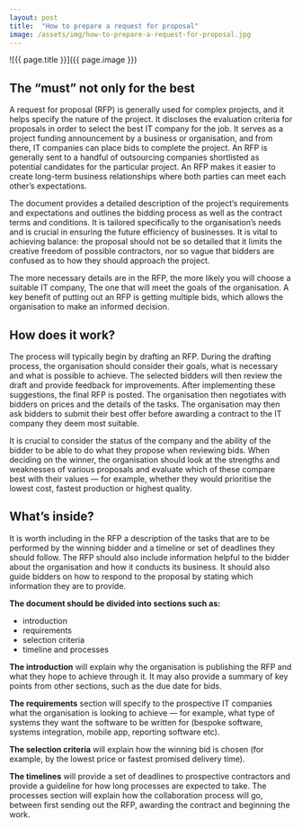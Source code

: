```yaml
---
layout: post
title:  "How to prepare a request for proposal"
image: /assets/img/how-to-prepare-a-request-for-proposal.jpg
---
```


![{{ page.title }}]({{ page.image }})

## The “must” not only for the best
A request for proposal (RFP) is generally used for complex projects, and it helps specify the nature of the project. It discloses the evaluation criteria for proposals in order to select the best IT company for the job. It serves as a project funding announcement by a business or organisation, and from there, IT companies can place bids to complete the project. An RFP is generally sent to a handful of outsourcing companies shortlisted as potential candidates for the particular project. An RFP makes it easier to create long-term business relationships where both parties can meet each other’s expectations.

The document provides a detailed description of the project’s requirements and expectations and outlines the bidding process as well as the contract terms and conditions. It is tailored specifically to the organisation’s needs and is crucial in ensuring the future efficiency of businesses. It is vital to achieving balance: the proposal should not be so detailed that it limits the creative freedom of possible contractors, nor so vague that bidders are confused as to how they should approach the project.

The more necessary details are in the RFP, the more likely you will choose a suitable IT company, The one that will meet the goals of the organisation. A key benefit of putting out an RFP is getting multiple bids, which allows the organisation to make an informed decision.

## How does it work?
The process will typically begin by drafting an RFP. During the drafting process, the organisation should consider their goals, what is necessary and what is possible to achieve. The selected bidders will then review the draft and provide feedback for improvements. After implementing these suggestions, the final RFP is posted. The organisation then negotiates with bidders on prices and the details of the tasks. The organisation may then ask bidders to submit their best offer before awarding a contract to the IT company they deem most suitable.

It is crucial to consider the status of the company and the ability of the bidder to be able to do what they propose when reviewing bids. When deciding on the winner, the organisation should look at the strengths and weaknesses of various proposals and evaluate which of these compare best with their values — for example, whether they would prioritise the lowest cost, fastest production or highest quality.

## What’s inside?
It is worth including in the RFP a description of the tasks that are to be performed by the winning bidder and a timeline or set of deadlines they should follow. The RFP should also include information helpful to the bidder about the organisation and how it conducts its business. It should also guide bidders on how to respond to the proposal by stating which information they are to provide.

**The document should be divided into sections such as:**

- introduction
- requirements
- selection criteria
- timeline and processes
  
**The introduction** will explain why the organisation is publishing the RFP and what they hope to achieve through it. It may also provide a summary of key points from other sections, such as the due date for bids.

**The requirements** section will specify to the prospective IT companies what the organisation is looking to achieve — for example, what type of systems they want the software to be written for (bespoke software, systems integration, mobile app, reporting software etc).

**The selection criteria** will explain how the winning bid is chosen (for example, by the lowest price or fastest promised delivery time).

**The timelines** will provide a set of deadlines to prospective contractors and provide a guideline for how long processes are expected to take. The processes section will explain how the collaboration process will go, between first sending out the RFP, awarding the contract and beginning the work.

